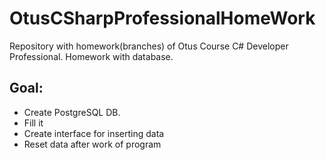 # OtusCSharpProfessionalHomeWork
Repository with homework(branches) of Otus Course C# Developer Professional.
Homework with database.
## Goal:
- Create PostgreSQL DB.
- Fill it
- Create interface for inserting data
- Reset data after work of program

